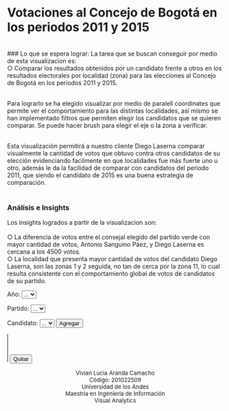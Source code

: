 # Votaciones al Concejo de Bogotá en los periodos 2011 y 2015
<br/>
### Lo que se espera lograr:
La tarea que se buscan conseguir por medio de esta visualizacion es:<br/>
○ Comparar los resultados obtenidos por un candidato frente a otros en los resultados electorales por localidad (zona) para las elecciones al Concejo de Bogotá en los periodos 2011 y 2015.<br/><br/>

Para lograrlo se ha elegido visualizar por medio de paralell coordinates que permite ver el comportamiento para las distintas localidades, así mismo se han implementado filtros que permiten elegir los candidatos que se quieren comparar.  Se puede hacer brush para elegir el eje o la zona a verificar. <br/><br/>

Esta visualización permitirá a nuestro cliente Diego Laserna comparar visualmente la cantidad de votos que obtuvo contra otros candidatos de su elección evidenciando facilmente en que localidades fue más fuerte uno u otro, además le da la facilidad de comparar con candidatos del periodo 2011, que siendo el candidato de 2015 es una buena estrategia de comparación. 
<br/><br/>

### Análisis e Insights
Los insights logrados a partir de la visualizacion son:<br/><br/>
○ La diferencia de votos entre el consejal elegido del partido verde con mayor cantidad de votos, Antonio Sanguino Páez,  y Diego Laserna es cercana a los 4500 votos.  <br/> 
○ La localidad que presenta mayor cantidad de votos del candidato Diego Laserna, son las zonas 1 y 2 seguida, no tan de cerca por la zona 11, lo cual resulta consistente con el comportamiento global de votos de candidatos de su partido. 

<title>Parallel Coordinates - Concejo de Bogotá</title>
  <meta charset="utf-8">
  <link rel="stylesheet" href="css/style.css">
  <script src="js/d3.v4.min.js"></script>
  <script src="js/render-queue.js"></script>
</head>

<body>
  
  <div class="pcCenterControls">
    <p>
      <label>Año:</label>
      <select class="selectPC" id="yearList">
        <option value=0>...</option>
      </select>
    </p>
    <p>
      <label>Partido:</label>
      <select class="selectPC" id="partyList">
        <option value=0>...</option>
      </select>  
    </p>
    <p>
      <label>Candidato:</label>
      <select class="selectPC" id="candidateList">
        <option value=0>...</option>
      </select>  
      <button class="buttonPC" type="button" onclick="addName()">Agregar</button>      
    </p>
    <p>
      <label></label>
      <select class="selectMultiplePC" id="selectNames" multiple>
      </select>
      <button class="buttonPC" type="button" onclick="removeName()">Quitar</button>      
    </p>
  </div>
 
  <div id="pcDiv" class="pcCenterGraph"></div>  
    
<script>

  jsonFileLocation = "data/JSON/Datos_Total_PC.json";


  d3.select("#yearList").on("change", function () {
    year = d3.select("#yearList").property("value");
    fillPartyList(year);
  }); 

  d3.select("#partyList").on("change", function () {
    year = d3.select("#yearList").property("value");
    partyCode = d3.select("#partyList").property("value");
    fillCandidateList(year, partyCode);
  });
  // función que carga la lista de periodos
  function fillYearList() {
    
    d3.json(jsonFileLocation, function(error, data) {
    
      if (error) throw error;
      
      document.getElementById('yearList').options.length = 0;
    
      var sel = document.getElementById('yearList');
      var options = d3.map(data, function(d){return d.PERIODO;}).keys();
      var opt = document.createElement('option');
      
      opt.innerHTML = "...";
      opt.value = 0;
      sel.appendChild(opt);
      
      options = options.sort();
      
      for(var i = 0; i < options.length; i++) {
        opt = document.createElement('option');
        opt.innerHTML = options[i];
        opt.value = options[i];
        sel.appendChild(opt);
      } 

    });
      
  }

  // funcion que carga la lista de partidos por periodo
  function fillPartyList(year){
  
    d3.json(jsonFileLocation, function(error, data) {
    
      if (error) throw error;    
          
      document.getElementById('partyList').options.length = 0;
      document.getElementById('candidateList').options.length = 0;
      
      data = data.filter(function(row) {
        return row['PERIODO'] == year;
      });

      var opt;
     
      var sel = document.getElementById('candidateList');
      opt = document.createElement('option');
      opt.innerHTML = "...";
      opt.value = 0;      
      sel.appendChild(opt);

      sel = document.getElementById('partyList');
      opt = document.createElement('option');
      opt.innerHTML = "...";
      opt.value = 0;      
      sel.appendChild(opt);
      
      var parties = d3.map(data, function(d){return d.COD_PARTIDO +"||"+ d.NOM_PARTIDO;}).keys();
      
      for(var i = 0; i < parties.length; i++) {
        opt = document.createElement('option');
        opt.innerHTML = parties[i].split("||")[1];
        opt.value = parties[i].split("||")[0];
        sel.appendChild(opt);
      } 
     
    });  
    
  }   
  
  // función que carga la lista de candidatos por partido por periodo
  function fillCandidateList(year, partyCode){
  
    d3.json(jsonFileLocation, function(error, data) {
    
      if (error) throw error;    
          
      document.getElementById('candidateList').options.length = 0;
      
      data = data.filter(function(row) {
        return row['PERIODO'] == year;
      });
      
      data = data.filter(function(row) {
        return row['COD_PARTIDO'] == partyCode;
      });
      
      var sel = document.getElementById('candidateList');
      var candidates = d3.map(data.filter(function(d){return d.PERIODO ==  year;}), function(d){return d.NOM_CANDIDATO +"||"+ d.COD_CANDIDATO;}).keys();
      
      var opt = document.createElement('option');
      
      opt.innerHTML = "...";
      opt.value = 0;
      sel.appendChild(opt);
      
      candidates = candidates.sort()
      
      for(var i = 0; i < candidates.length; i++) {
        opt = document.createElement('option');
        opt.innerHTML = candidates[i].split("||")[0];
        opt.value = candidates[i].split("||")[1];
        sel.appendChild(opt);
      } 
     
    });  
    
  } 
  
  // función agregar candidato
  function addName() {
      
    var e = document.getElementById("candidateList");
    var valueToAdd = e.options[e.selectedIndex].value;
    var nameToAdd = e.options[e.selectedIndex].text;

    var e = document.getElementById("yearList");
    var yearToAdd = e.options[e.selectedIndex].text;

    
    if (nameToAdd == "...") {
        return;
    }
    
    var options = document.getElementById("selectNames").options;
    
    for (i=0; i<options.length; i++) {
      if (options[i].value == valueToAdd) { 
        return;
      } 
    }
        
    var sel = document.getElementById("selectNames");
    var opt = document.createElement("option");    
    
    opt.value = valueToAdd;    
    opt.innerHTML = nameToAdd + " ("+yearToAdd+")";
    sel.appendChild(opt);   
    
    pcGraph();
    
  }  
  
  // función retirar candidato
  function removeName() {
  
    var options = document.getElementById("selectNames").options;
    var selectedOptions = [];
    
    for (i=0; i<options.length; i++) {
      if (options[i].selected) { 
        selectedOptions.unshift(i);
      } 
    }
    
    var sel = document.getElementById("selectNames");
    
    for (i=0; i<selectedOptions.length; i++) {
      sel.removeChild(sel[selectedOptions[i]]);
    }
    
    pcGraph();
    
  }
   
  function pcGraph(){
  
    var margin = {top: 50, right: 250, bottom: 10, left: 250},
        width = 1150 - margin.left - margin.right,
        height = 400 - margin.top - margin.bottom,
        innerHeight = height - 2;

    var devicePixelRatio = window.devicePixelRatio || 1;

    var color = d3.scaleOrdinal()
      .range(["#5DA5B3","#D58323","#DD6CA7","#54AF52","#8C92E8","#E15E5A","#725D82","#776327","#50AB84","#954D56","#AB9C27","#517C3F","#9D5130","#357468","#5E9ACF","#C47DCB","#7D9E33","#DB7F85","#BA89AD","#4C6C86","#B59248","#D8597D","#944F7E","#D67D4B","#8F86C2"]);

    var types = {
      "Number": {
        key: "Number",
        coerce: function(d) { return +d; },
        extent: d3.extent,
        within: function(d, extent, dim) { return extent[0] <= dim.scale(d) && dim.scale(d) <= extent[1]; },
        defaultScale: d3.scaleSqrt().range([innerHeight, 0])
      },
      "String": {
        key: "String",
        coerce: String,
        extent: function (data) { return data.sort(); },
        within: function(d, extent, dim) { return extent[0] <= dim.scale(d) && dim.scale(d) <= extent[1]; },
        defaultScale: d3.scalePoint().range([0, innerHeight])
      },
      "Date": {
        key: "Date",
        coerce: function(d) { return new Date(d); },
        extent: d3.extent,
        within: function(d, extent, dim) { return extent[0] <= dim.scale(d) && dim.scale(d) <= extent[1]; },
        defaultScale: d3.scaleTime().range([0, innerHeight])
      }
    };

    var dimensions = [
      {
        key: "NOM_PARTIDO",
        description: "Partido", 
        type: types["String"],
        axis: d3.axisLeft()
          .tickFormat(function(d,i) {
            return d;
          })
      },{
        key: "PERIODO",
        description: "Año", 
        type: types["String"],
      },{
        key: "1",
        description: "Usaquen", 
        type: types["Number"],
        domain: [0, 10000]
      },{
        key: "2",
        description: "Chapinero", 
        type: types["Number"],
        domain: [0, 10000]
      },{
        key: "3",
        description: "Santa Fe", 
        type: types["Number"],
        domain: [0, 10000]
      },{
        key: "4",
        description: "San Cristóbal", 
        type: types["Number"],
        domain: [0, 10000]
      },{
        key: "5",
        description: "Usme", 
        type: types["Number"],
        domain: [0, 10000]
      },{
        key: "6",
        description: "Tunjuelito", 
        type: types["Number"],
        domain: [0, 10000]
      },{
        key: "7",
        description: "Bosa", 
        type: types["Number"],
        domain: [0, 10000]
      },{
        key: "8",
        description: "Kennedy", 
        type: types["Number"],
        domain: [0, 10000]
      },{
        key: "9",
        description: "Fontibón", 
        type: types["Number"],
        domain: [0, 10000]
      },{
        key: "10",
        description: "Engativá", 
        type: types["Number"],
        domain: [0, 10000]
      },{
        key: "11",
        description: "Suba", 
        type: types["Number"],
        domain: [0, 10000]
      },{
        key: "12",
        description: "Barrios Unidos", 
        type: types["Number"],
        domain: [0, 10000]
      },{
        key: "13",
        description: "Teusaquillo", 
        type: types["Number"],
        domain: [0, 10000]
      },{
        key: "14",
        description: "Los Mártires", 
        type: types["Number"],
        domain: [0, 10000]
      },{
        key: "15",
        description: "Antonio Nariño", 
        type: types["Number"],
        domain: [0, 10000]
      },{
        key: "16",
        description: "Puente Aranda", 
        type: types["Number"],
        domain: [0, 10000]
      },{
        key: "17",
        description: "La Candelaria", 
        type: types["Number"],
        domain: [0, 10000]
      },{
        key: "18",
        description: "Rafael Uribe Uribe", 
        type: types["Number"],
        domain: [0, 10000]
      },{
        key: "19",
        description: "Ciudad Bolivar", 
        type: types["Number"],
        domain: [0, 10000]
      },{
        key: "20",
        description: "Sumapaz", 
        type: types["Number"],
        domain: [0, 10000]
      },{
        key: "90",
        description: "Corferias", 
        type: types["Number"],
        domain: [0, 10000]
      },{
        key: "98",
        description: "Penitenciarias", 
        type: types["Number"],
        domain: [0, 10000]
      },{
        key: "TOTAL",
        description: "Total votos", 
        type: types["Number"],
        domain: [0, 50000],
        axis: d3.axisLeft()        
      },{
        key: "NOM_CANDIDATO",
        description: "Candidato", 
        type: types["String"],
        axis: d3.axisRight()
          .tickFormat(function(d,i) {
            return d;
          })
      }
    ];  

    var xscale = d3.scalePoint()
        .domain(d3.range(dimensions.length))
        .range([0, width]);

    var yAxis = d3.axisLeft();
    
    d3.select("#parcoordsdiv").remove();

    var container = d3.select("#pcDiv").append("div")
        .attr("id", "parcoordsdiv")
        .attr("class", "parcoords")
        .style("width", width + margin.left + margin.right + "px")
        .style("height", height + margin.top + margin.bottom + "px"); 

    var backgroundCanvas = container.append("canvas")
        .attr("id", "background")
        .attr("width", width * devicePixelRatio)
        .attr("height", height * devicePixelRatio)
        .style("width", width + "px")
        .style("height", height + "px")
        .style("margin-top", margin.top + "px")
        .style("margin-left", margin.left + "px")
        .attr("transform", "translate(" + margin.left + "," + margin.top + ")");        
        
    var foregroundCanvas = container.append("canvas")
        .attr("id", "foreground")
        .attr("width", width * devicePixelRatio)
        .attr("height", height * devicePixelRatio)
        .style("width", width + "px")
        .style("height", height + "px")
        .style("margin-top", margin.top + "px")
        .style("margin-left", margin.left + "px")
        .attr("transform", "translate(" + margin.left + "," + margin.top + ")");        
        
    var svg = container.append("svg")
        .attr("width", width + margin.left + margin.right)
        .attr("height", height + margin.top + margin.bottom)
      .append("g")
        .attr("transform", "translate(" + margin.left + "," + margin.top + ")");
       
    var background = backgroundCanvas.node().getContext("2d");
    var foreground = foregroundCanvas.node().getContext("2d");
    foreground.globalCompositeOperation = 'darken';
    foreground.globalAlpha = 0.15;
    foreground.lineWidth = 1.5;
    foreground.scale(devicePixelRatio, devicePixelRatio);
        
    var axes = svg.selectAll(".axis")
        .data(dimensions)
      .enter().append("g")
        .attr("class", function(d) { return "axis " + d.key.replace(/ /g, "_"); })
        .attr("transform", function(d,i) { return "translate(" + xscale(i) + ")"; });
        
    d3.json(jsonFileLocation, function(error, data) {
    
      if (error) throw error;
            
      var choices = [ ];
      var opciones = document.getElementById("selectNames").options;

      for (i=0; i<opciones.length; i++) {
        choices.push(opciones[i].value);
      }
      
      data = data.filter(function(row) {
        return choices.includes(row['COD_CANDIDATO']); 
      });
      
      data.forEach(function(d) {
        dimensions.forEach(function(p) {
          d[p.key] = !d[p.key] ? null : p.type.coerce(d[p.key]);
        });
        for (var key in d) {
          if (d[key] && d[key].length > 35) d[key] = d[key].slice(0,36);
        }
      });
      
      dimensions.forEach(function(dim) {
        if (!("domain" in dim)) {
          dim.domain = d3_functor(dim.type.extent)(data.map(function(d) { return d[dim.key]; }));
        }
        if (!("scale" in dim)) {
          dim.scale = dim.type.defaultScale.copy();
        }
        dim.scale.domain(dim.domain);
      });
      
      var render = renderQueue(drawBackground).rate(50);
      render(data);

      render = renderQueue(drawForeground).rate(50);
      foreground.clearRect(0,0,width,height);
      foreground.globalAlpha = d3.min([0.85/Math.pow(data.length,0.3),1]);
      render(data);

      axes.append("g")
          .each(function(d) {
            var renderAxis = "axis" in d
              ? d.axis.scale(d.scale)  // custom axis
              : yAxis.scale(d.scale);  // default axis
            d3.select(this).call(renderAxis);
          })
        .append("text")
          .attr("class", "title")
          .attr("text-anchor", "start")
          .text(function(d) { return "description" in d ? d.description : d.key; });

      axes.append("g")
          .attr("class", "brush")
          .each(function(d) {
            d3.select(this).call(d.brush = d3.brushY()
              .extent([[-10,0], [10,height]])
              .on("start", brushstart)
              .on("brush", brush)
              .on("end", brush)
            )
          })
        .selectAll("rect")
          .attr("x", -8)
          .attr("width", 16);

      d3.selectAll(".axis.NOM_PARTIDO .tick text")
        .style("fill", color); 
      
      function project(d) {
        return dimensions.map(function(p,i) {
          if (
            !(p.key in d) ||
            d[p.key] === null
          ) return null;

          return [xscale(i),p.scale(d[p.key])];
        });
      };
      
      function drawBackground(d) {

        background.strokeStyle = "rgba(0,0,0,0.05)";
        background.beginPath();
        
        var coords = project(d);
        coords.forEach(function(p,i) {
          if (p === null) {
            if (i > 0) {
              var prev = coords[i-1];
              if (prev !== null) {         
                background.moveTo(prev[0],prev[1]);
                background.lineTo(prev[0]+6,prev[1]);
              }
            }
            if (i < coords.length-1) {
              var next = coords[i+1];
              if (next !== null) {
                background.moveTo(next[0]-6,next[1]);
              }
            }
            return;
          }
          if (i == 0) {
            background.moveTo(p[0],p[1]);
            return;
          }
          background.lineTo(p[0],p[1]);
        });
        background.stroke();
      }

      function drawForeground(d) {

        foreground.strokeStyle = color(d.NOM_PARTIDO);
        foreground.beginPath();
        
        var coords = project(d);
        coords.forEach(function(p,i) {
          if (p === null) {
            if (i > 0) {
              var prev = coords[i-1];
              if (prev !== null) {         
                foreground.moveTo(prev[0],prev[1]);
                foreground.lineTo(prev[0]+6,prev[1]);
              }
            }
            if (i < coords.length-1) {
              var next = coords[i+1];
              if (next !== null) {
                foreground.moveTo(next[0]-6,next[1]);
              }
            }
            return;
          }
          if (i == 0) {
            foreground.moveTo(p[0],p[1]);
            return;
          }
          foreground.lineTo(p[0],p[1]);
        });
        foreground.stroke();
      }

      function brushstart() {
        d3.event.sourceEvent.stopPropagation();
      }

      function brush() {
        render.invalidate();

        var actives = [];
        svg.selectAll(".axis .brush")
          .filter(function(d) {
            return d3.brushSelection(this);
          })
          .each(function(d) {
            actives.push({
              dimension: d,
              extent: d3.brushSelection(this)
            });
          });

        var selected = data.filter(function(d) {
          if (actives.every(function(active) {
              var dim = active.dimension;
              return dim.type.within(d[dim.key], active.extent, dim);
            })) {
            return true;
          }
        });

        foreground.clearRect(0,0,width,height);
        foreground.globalAlpha = d3.min([0.85/Math.pow(selected.length,0.3),1]);
        render(selected);

      }      
      
    });      

    function d3_functor(v) {
      return typeof v === "function" ? v : function() { return v; };
    };

  }
    
  fillYearList();
  pcGraph();

</script>

<p align="center" style="font-size: 13px; text-align: center;">
	      Vivian Lucia Aranda Camacho<br>
	      Código: 201022509<br>
	      Universidad de los Andes<br>
	      Maestría en Ingeniería de Información<br>
	      Visual Analytics
	    </p>

